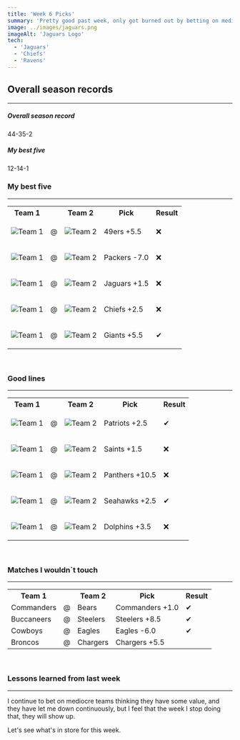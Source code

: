 ```yaml
---
title: 'Week 6 Picks'
summary: 'Pretty good past week, only got burned out by betting on mediocre teams (Jags, Seahawks, Commanders) smh. Nevertheless, I still have a chance of getting to mid-season above .500 in both overall and my best-five'
image: ../images/jaguars.png
imageAlt: 'Jaguars Logo'
tech:
  - 'Jaguars'
  - 'Chiefs'
  - 'Ravens'
---
```


## Overall season records

---

<h5> Overall season record </h5>
44-35-2

<h5> My best five </h5>
12-14-1

### My best five

---

<table class="picks_table">
    <tr>
        <th>Team 1</th>
        <th></th>
        <th>Team 2</th>
        <th>Pick</th>
        <th>Result</th>
    </tr> 
    <tr>
        <td><img src="/images/49ers.png"  alt="Team 1"></td>
        <td>@</td>
        <td><img src="/images/falcons.png"  alt="Team 2"></td>
        <td><p>49ers +5.5</p></td>
        <td>❌</td>
    </tr>
    <tr>
        <td><img src="/images/jets.png"  alt="Team 1"></td>
        <td>@</td>
        <td><img src="/images/packers.png"  alt="Team 2"></td>
        <td><p>Packers -7.0</p></td>
        <td>❌</td>
    </tr> 
    <tr>
        <td><img src="/images/jaguars.png"  alt="Team 1"></td>
        <td>@</td>
        <td><img src="/images/colts.png"  alt="Team 2"></td>
        <td><p>Jaguars +1.5</p></td>
        <td>❌</td>
    </tr> 
    <tr>
        <td><img src="/images/bills.png"  alt="Team 1"></td>
        <td>@</td>
        <td><img src="/images/chiefs.png"  alt="Team 2"></td>
        <td><p>Chiefs +2.5</p></td>
        <td>❌</td>
    </tr> 
    <tr>
        <td><img src="/images/ravens.png"  alt="Team 1"></td>
        <td>@</td>
        <td><img src="/images/giants.png"  alt="Team 2"></td>
        <td><p>Giants +5.5</p></td>
        <td>✔</td>
    </tr>
</table>
<br />

### Good lines

---

<table class="picks_table">
    <tr>
        <th>Team 1</th>
        <th></th>
        <th>Team 2</th>
        <th>Pick</th>
        <th>Result</th>
    </tr> 
    <tr>
        <td><img src="/images/patriots.png"  alt="Team 1"></td>
        <td>@</td>
        <td><img src="/images/browns.png"  alt="Team 2"></td>
        <td><p>Patriots +2.5</p></td>
        <td>✔</td>
    </tr>
    <tr>
        <td><img src="/images/bengals.png"  alt="Team 1"></td>
        <td>@</td>
        <td><img src="/images/saints.png"  alt="Team 2"></td>
        <td><p>Saints +1.5</p></td>
        <td>❌</td>
    </tr> 
    <tr>
        <td><img src="/images/panthers.png"  alt="Team 1"></td>
        <td>@</td>
        <td><img src="/images/rams.png"  alt="Team 2"></td>
        <td><p>Panthers +10.5</p></td>
        <td>❌</td>
    </tr> 
    <tr>
        <td><img src="/images/cardinals.png"  alt="Team 1"></td>
        <td>@</td>
        <td><img src="/images/seahawks.png"  alt="Team 2"></td>
        <td><p>Seahawks +2.5</p></td>
        <td>✔</td>
    </tr>
    <tr>
        <td><img src="/images/vikings.png"  alt="Team 1"></td>
        <td>@</td>
        <td><img src="/images/dolphins.png"  alt="Team 2"></td>
        <td><p>Dolphins +3.5</p></td>
        <td>❌</td>
    </tr>
</table>
<br />

### Matches I wouldn`t touch

---

<table class="picks_table">
    <tr>
        <th>Team 1</th>
        <th></th>
        <th>Team 2</th>
        <th>Pick</th>
        <th>Result</th>
    </tr> 
    <tr>
        <td>Commanders</td><td>@</td><td>Bears</td>
        <td>Commanders +1.0</td><td>✔</td>
    </tr>
    <tr>
        <td>Buccaneers</td><td>@</td><td>Steelers</td>
        <td>Steelers +8.5</td><td>✔</td>
    </tr> 
    <tr>
        <td>Cowboys</td><td>@</td><td>Eagles</td>
        <td>Eagles -6.0</td><td>✔</td>
    </tr> 
    <tr>
        <td>Broncos</td><td>@</td><td>Chargers</td>
        <td>Chargers +5.5</td><td></td>
    </tr> 
</table>
<br />

### Lessons learned from last week

---

I continue to bet on mediocre teams thinking they have some value, and they have let me down continuously, but I feel that the week I stop doing that, they will show up.

Let's see what's in store for this week.
